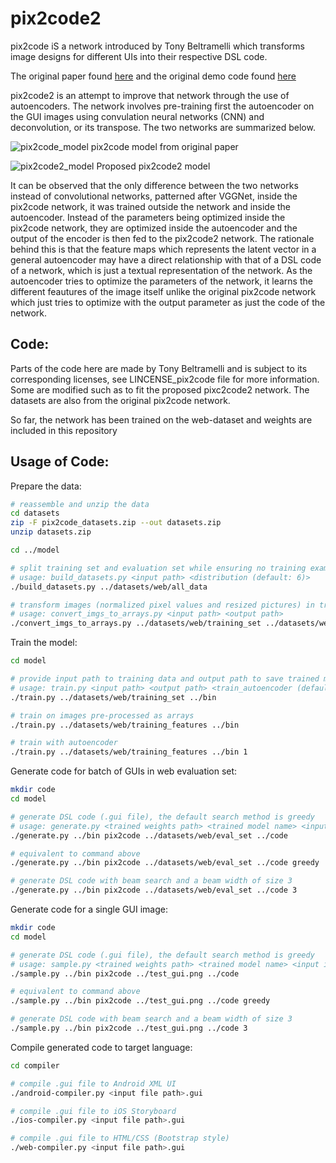 # pix2code2

pix2code iS a network introduced by Tony Beltramelli which transforms image designs for different UIs into their respective DSL code. 

The original paper found [here](https://arxiv.org/abs/1705.07962) and the original demo code found [here](https://github.com/tonybeltramelli/pix2code)

pix2code2 is an attempt to improve that network through the use of autoencoders. The network involves pre-training first the autoencoder on the GUI images using convulation neural networks (CNN) and deconvolution, or its transpose. The two networks are summarized below.

![pix2code_model](https://github.com/fjbriones/pix2code2/blob/master/pix2code_model.PNG)
pix2code model from original paper

![pix2code2_model](https://github.com/fjbriones/pix2code2/blob/master/pix2code2_model.PNG)
Proposed pix2code2 model

It can be observed that the only difference between the two networks instead of convolutional networks, patterned after VGGNet, inside the pix2code network, it was trained outside the network and inside the autoencoder. Instead of the parameters being optimized inside the pix2code network, they are optimized inside the autoencoder and the output of the encoder is then fed to the pix2code2 network. The rationale behind this is that the feature maps which represents the latent vector in a general autoencoder may have a direct relationship with that of a DSL code of a network, which is just a textual representation of the network. As the autoencoder tries to optimize the parameters of the network, it learns the different feautures of the image itself unlike the original pix2code network which just tries to optimize with the output parameter as just the code of the network.

## Code:
Parts of the code here are made by Tony Beltramelli and is subject to its corresponding licenses, see LINCENSE_pix2code file for more information. Some are modified such as to fit the proposed pixc2code2 network. The datasets are also from the original pix2code network.

So far, the network has been trained on the web-dataset and weights are included in this repository

## Usage of Code:

Prepare the data:
```sh
# reassemble and unzip the data
cd datasets
zip -F pix2code_datasets.zip --out datasets.zip
unzip datasets.zip

cd ../model

# split training set and evaluation set while ensuring no training example in the evaluation set
# usage: build_datasets.py <input path> <distribution (default: 6)>
./build_datasets.py ../datasets/web/all_data

# transform images (normalized pixel values and resized pictures) in training dataset to numpy arrays (smaller files if you need to upload the set to train your model in the cloud)
# usage: convert_imgs_to_arrays.py <input path> <output path>
./convert_imgs_to_arrays.py ../datasets/web/training_set ../datasets/web/training_features
```
Train the model:
```sh
cd model

# provide input path to training data and output path to save trained model and metadata
# usage: train.py <input path> <output path> <train_autoencoder (default: 0)>
./train.py ../datasets/web/training_set ../bin

# train on images pre-processed as arrays
./train.py ../datasets/web/training_features ../bin

# train with autoencoder
./train.py ../datasets/web/training_features ../bin 1
```

Generate code for batch of GUIs in web evaluation set:
```sh
mkdir code
cd model

# generate DSL code (.gui file), the default search method is greedy
# usage: generate.py <trained weights path> <trained model name> <input image> <output path> <search method (default: greedy)>
./generate.py ../bin pix2code ../datasets/web/eval_set ../code

# equivalent to command above
./generate.py ../bin pix2code ../datasets/web/eval_set ../code greedy

# generate DSL code with beam search and a beam width of size 3
./generate.py ../bin pix2code ../datasets/web/eval_set ../code 3
```

Generate code for a single GUI image:
```sh
mkdir code
cd model

# generate DSL code (.gui file), the default search method is greedy
# usage: sample.py <trained weights path> <trained model name> <input image> <output path> <search method (default: greedy)>
./sample.py ../bin pix2code ../test_gui.png ../code

# equivalent to command above
./sample.py ../bin pix2code ../test_gui.png ../code greedy

# generate DSL code with beam search and a beam width of size 3
./sample.py ../bin pix2code ../test_gui.png ../code 3
```

Compile generated code to target language:
```sh
cd compiler

# compile .gui file to Android XML UI
./android-compiler.py <input file path>.gui

# compile .gui file to iOS Storyboard
./ios-compiler.py <input file path>.gui

# compile .gui file to HTML/CSS (Bootstrap style)
./web-compiler.py <input file path>.gui
```
